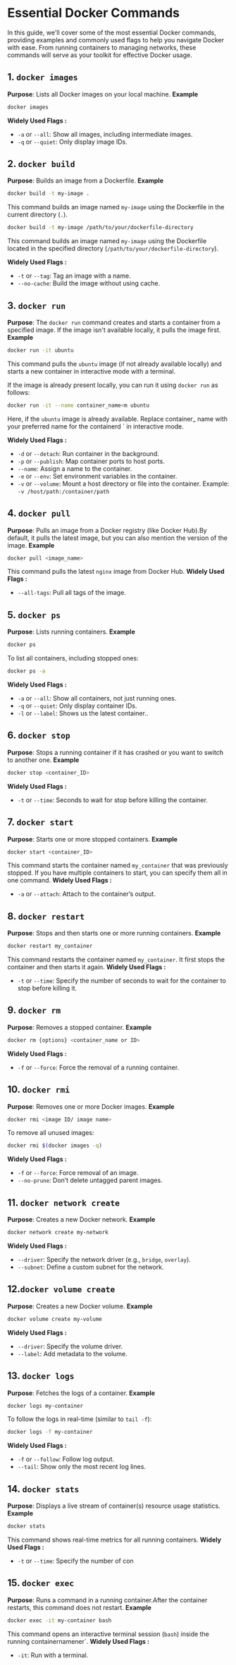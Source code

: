 # Essential Docker Commands
In this guide, we'll cover some of the most essential Docker commands, providing examples and commonly used flags to help you navigate Docker with ease. From running containers to managing networks, these commands will serve as your toolkit for effective Docker usage.

## 1. `docker images`
**Purpose**: Lists all Docker images on your local machine.
**Example**  
```bash  
docker images  
```
**Widely Used Flags :** 
- `-a` or `--all`: Show all images, including intermediate images.  
- `-q` or `--quiet`: Only display image IDs.

## 2. `docker build`
**Purpose**: Builds an image from a Dockerfile.
**Example**  
```bash  
docker build -t my-image .  
```  
This command builds an image named `my-image` using the Dockerfile in the current directory (`.`).
```bash
docker build -t my-image /path/to/your/dockerfile-directory
```
This command builds an image named `my-image` using the Dockerfile located in the specified directory (`/path/to/your/dockerfile-directory`).

**Widely Used Flags :** 
- `-t` or `--tag`: Tag an image with a name.  
- `--no-cache`: Build the image without using cache.

## 3. `docker run`

**Purpose**: The `docker run` command creates and starts a container from a specified image. If the image isn't available locally, it pulls the image first.
**Example**  
```bash  
docker run -it ubuntu  
```  
This command pulls the `ubuntu` image (if not already available locally) and starts a new container in interactive mode with a terminal.

If the image is already present locally, you can run it using `docker run` as follows:
```bash
docker run -it --name container_name<m ubuntu
```
Here, if the `ubuntu` image is already available. Replace container_ name with your preferred name for the containerd ` in interactive mode.

**Widely Used Flags :**  
- `-d` or `--detach`: Run container in the background.  
- `-p` or `--publish`: Map container ports to host ports.  
- `--name`: Assign a name to the container.  
- `-e` or `--env`: Set environment variables in the container.
- `-v` or `--volume`: Mount a host directory or file into the container. Example: `-v /host/path:/container/path`

## 4. `docker pull`
**Purpose**: Pulls an image from a Docker registry (like Docker Hub).By default, it pulls the latest image, but you can also mention the version of the image.
**Example**  
```bash  
docker pull <image_name> 
```  
This command pulls the latest `nginx` image from Docker Hub.
**Widely Used Flags :**
- `--all-tags`: Pull all tags of the image.


## 5. `docker ps`
**Purpose**: Lists running containers.
**Example**  
```bash  
docker ps  
```  
To list all containers, including stopped ones:  
```bash  
docker ps -a  
```
**Widely Used Flags :**
- `-a` or `--all`: Show all containers, not just running ones.  
- `-q` or `--quiet`: Only display container IDs.
- `-l` or `--label`: Shows us the latest container..


## 6. `docker stop`
**Purpose**: Stops a running container if it has crashed or you want to switch to another one.
**Example**  
```bash  
docker stop <container_ID>
```
**Widely Used Flags :** 
- `-t` or `--time`: Seconds to wait for stop before killing the container.
## 7.  `docker start`
**Purpose**: Starts one or more stopped containers.
**Example**  
```bash  
docker start <container_ID>   
```  
This command starts the container named `my_container` that was previously stopped. If you have multiple containers to start, you can specify them all in one command.
**Widely Used Flags :** 
- `-a` or `--attach`: Attach to the container’s output.

## 8. `docker restart`
**Purpose**: Stops and then starts one or more running containers.
**Example**
```bash
docker restart my_container  
```
This command restarts the container named `my_container`. It first stops the container and then starts it again.
**Widely Used Flags :** 
- `-t` or `--time`: Specify the number of seconds to wait for the container to stop before killing it.

## 9. `docker rm`
**Purpose**: Removes a stopped container.
**Example**  
```bash  
docker rm {options} <container_name or ID>  
```
**Widely Used Flags :** 
- `-f` or `--force`: Force the removal of a running container.
## 10. `docker rmi`
**Purpose**: Removes one or more Docker images.
**Example**  
```bash  
docker rmi <image ID/ image name> 
```  
To remove all unused images:  
```bash  
docker rmi $(docker images -q)  
```
**Widely Used Flags :** 
- `-f` or `--force`: Force removal of an image.  
- `--no-prune`: Don’t delete untagged parent images.

## 11. `docker network create`
**Purpose**: Creates a new Docker network.
**Example**  
```bash  
docker network create my-network  
```
**Widely Used Flags :**
- `--driver`: Specify the network driver (e.g., `bridge`, `overlay`).  
- `--subnet`: Define a custom subnet for the network.
## 12.`docker volume create`
**Purpose**: Creates a new Docker volume.
**Example**  
```bash  
docker volume create my-volume  
```
**Widely Used Flags :** 
- `--driver`: Specify the volume driver.  
- `--label`: Add metadata to the volume.


## 13. `docker logs`
**Purpose**: Fetches the logs of a container.
**Example**  
```bash  
docker logs my-container  
```  
To follow the logs in real-time (similar to `tail -f`):  
```bash  
docker logs -f my-container  
```
**Widely Used Flags :** 
- `-f` or `--follow`: Follow log output.  
- `--tail`: Show only the most recent log lines.



## 14. `docker stats`
**Purpose**: Displays a live stream of container(s) resource usage statistics.
**Example**  
```bash  
docker stats  
```  
This command shows real-time metrics for all running containers.
**Widely Used Flags :** 
- `-t` or `--time`: Specify the number of con

## 15. `docker exec`
**Purpose**: Runs a command in a running container.After the container restarts, this command does not restart.
**Example**  
```bash  
docker exec -it my-container bash  
```  
This command opens an interactive terminal session (`bash`) inside the running containernamener`.
**Widely Used Flags :** 
- `-it`: Run with a terminal.
<!--stackedit_data:
eyJoaXN0b3J5IjpbLTk2MzcxNzE2MSwyNDIwNTM1MzEsLTEzMz
gwNTk3NywtMTkxMzUyODUyMywtODM5MjgxMzE1LDY2NzMyMzc4
MCwtOTg1MDY3Mjk2LDE4ODA1MjExMzgsMTAyMjE3NTA1NywxMD
EzNjUyMDI5LDE4MjM0MDU3NTIsLTU1NDQ4NTg3NSwzOTk3MTMx
MTIsLTExOTI3NDE0NDUsLTgxMTI4ODU2OSwtMTQwNzYzMjcxMy
w4NzMxNDkxOTQsNTU2MzM3OTc0XX0=
-->